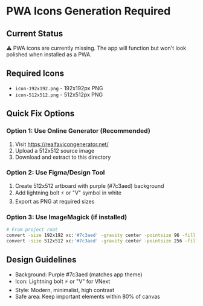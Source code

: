 # PWA Icons Generation Required

## Current Status
⚠️ PWA icons are currently missing. The app will function but won't look polished when installed as a PWA.

## Required Icons
- `icon-192x192.png` - 192x192px PNG
- `icon-512x512.png` - 512x512px PNG  

## Quick Fix Options

### Option 1: Use Online Generator (Recommended)
1. Visit https://realfavicongenerator.net/
2. Upload a 512x512 source image
3. Download and extract to this directory

### Option 2: Use Figma/Design Tool
1. Create 512x512 artboard with purple (#7c3aed) background
2. Add lightning bolt ⚡ or "V" symbol in white
3. Export as PNG at required sizes

### Option 3: Use ImageMagick (if installed)
```bash
# From project root
convert -size 192x192 xc:'#7c3aed' -gravity center -pointsize 96 -fill white -annotate +0+0 '⚡' static/icons/icon-192x192.png
convert -size 512x512 xc:'#7c3aed' -gravity center -pointsize 256 -fill white -annotate +0+0 '⚡' static/icons/icon-512x512.png
```

## Design Guidelines
- Background: Purple #7c3aed (matches app theme)
- Icon: Lightning bolt ⚡ or "V" for VNext
- Style: Modern, minimalist, high contrast
- Safe area: Keep important elements within 80% of canvas
